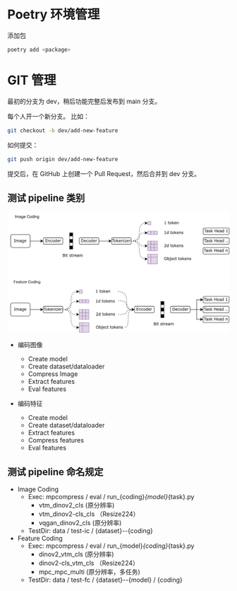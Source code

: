 # Poetry 环境管理

添加包
```sh
poetry add <package>
```
# GIT 管理

最初的分支为 dev，稍后功能完整后发布到 main 分支。

每个人开一个新分支。
比如：
```sh
git checkout -b dev/add-new-feature
```
如何提交：
```sh
git push origin dev/add-new-feature
```
提交后，在 GitHub 上创建一个 Pull Request，然后合并到 dev 分支。


## 测试 pipeline 类别

![pipeline](./docs/pipeline.png)

- 编码图像
  - Create model
  - Create dataset/dataloader
  - Compress Image
  - Extract features
  - Eval features

- 编码特征
  - Create model
  - Create dataset/dataloader
  - Extract features
  - Compress features
  - Eval features

 
## 测试 pipeline 命名规定
- Image Coding
  - Exec: mpcompress / eval / run_{coding}_{model}_{task}.py
    - vtm_dinov2_cls (原分辨率)
    - vtm_dinov2-cls_cls （Resize224）
    - vqgan_dinov2_cls (原分辨率)
  - TestDir: data / test-ic / {dataset}--{coding}
- Feature Coding
  - Exec: mpcompress / eval / run_{model}_{coding}_{task}.py
    - dinov2_vtm_cls (原分辨率)
    - dinov2-cls_vtm_cls  （Resize224）
    - mpc_mpc_multi  (原分辨率，多任务)
  - TestDir: data / test-fc / {dataset}--{model} / {coding}